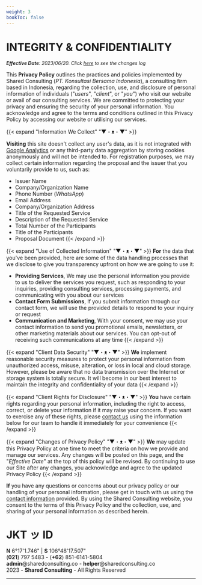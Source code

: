```yaml
---
weight: 3
bookToc: false
---
```


# INTEGRITY & CONFIDENTIALITY

<span style="font-size: 0.9em; font-style: italic;">
<strong>Effective Date</strong>: 2023/06/20. Click 
<a href="https://github.com/monsieurDuke/shared-consulting/commits/master/content/docs/org/privacy-policy/_index.md">here</a>
 to see the changes log
</span>

This **Privacy Policy** outlines the practices and policies implemented by Shared Consulting (*PT. Konsultasi Bersama Indonesia*), a consulting firm based in Indonesia, regarding the collection, use, and disclosure of personal information of individuals ("*users*", "*client*", or "*you*") who visit our website or avail of our consulting services. We are committed to protecting your privacy and ensuring the security of your personal information. You acknowledge and agree to the terms and conditions outlined in this Privacy Policy by accessing our website or utilising our services.

{{< expand "Information We Collect" "▼・ᴥ・▼" >}}

**Visiting** this site doesn't collect any user's data, as it is not integrated with [Google Analytics](https://support.google.com/analytics/answer/10089681) or any third-party data aggregation by storing cookies anonymously and will not be intended to. For registration purposes, we may collect certain information regarding the proposal and the issuer that you voluntarily provide to us, such as:

- Issuer Name
- Company/Organization Name
- Phone Number (*WhatsApp*)
- Email Address
- Company/Organization Address
- Title of the Requested Service
- Description of the Requested Service
- Total Number of the Participants
- Title of the Participants
- Proposal Document
{{< /expand >}}

{{< expand "Use of Collected Information" "▼・ᴥ・▼" >}}
**For** the data that you've been provided, here are some of the data handling processes that we disclose to give you transparency upfront on how we are going to use it:

- **Providing Services**, We may use the personal information you provide to us to deliver the services you request, such as responding to your inquiries, providing consulting services, processing payments, and communicating with you about our services
- **Contact Form Submissions**, If you submit information through our contact form, we will use the provided details to respond to your inquiry or request
- **Communication and Marketing**, With your consent, we may use your contact information to send you promotional emails, newsletters, or other marketing materials about our services. You can opt-out of receiving such communications at any time
{{< /expand >}}

{{< expand "Client Data Security" "▼・ᴥ・▼" >}}
**We** implement reasonable security measures to protect your personal information from unauthorized access, misuse, alteration, or loss in local and cloud storage. However, please be aware that no data transmission over the Internet or storage system is totally secure. It will become in our best interest to maintain the integrity and confidentiality of your data
{{< /expand >}}

{{< expand "Client Rights for Disclosure" "▼・ᴥ・▼" >}}
**You** have certain rights regarding your personal information, including the right to access, correct, or delete your information if it may raise your concern. If you want to exercise any of these rights, please [contact us](/docs/org/contact-us/) using the information below for our team to handle it immediately for your convenience
{{< /expand >}}

{{< expand "Changes of Privacy Policy" "▼・ᴥ・▼" >}}
**We** may update this Privacy Policy at one time to meet the criteria on how we provide and manage our services. Any changes will be posted on this page, and the "*Effective Date*" at the top of this policy will be revised. By continuing to use our Site after any changes, you acknowledge and agree to the updated Privacy Policy
{{< /expand >}}

**If** you have any questions or concerns about our privacy policy or our handling of your personal information, please get in touch with us using the [contact information](/docs/org/contact-us/) provided. By using the Shared Consulting website, you consent to the terms of this Privacy Policy and the collection, use, and sharing of your personal information as described herein.

<h1 style="margin: 32px 0px 16px;">JKT ッ ID</h1>

<p style="margin-bottom: 0;"><strong>N</strong> 6°17'1.746" | <strong>S</strong> 106°48'17.507" <br>
<span>(<strong>021</strong>) 797 5483 - (<strong>+62</strong>) 851-6141-5804</span><br>
<span><strong>admin</strong>@sharedconsulting.co</span> - <strong>helper</strong>@sharedconsulting.co <br>
<span>2023 - <strong>Shared Consulting</strong> - All Rights Reserved</span>
</p>

---
